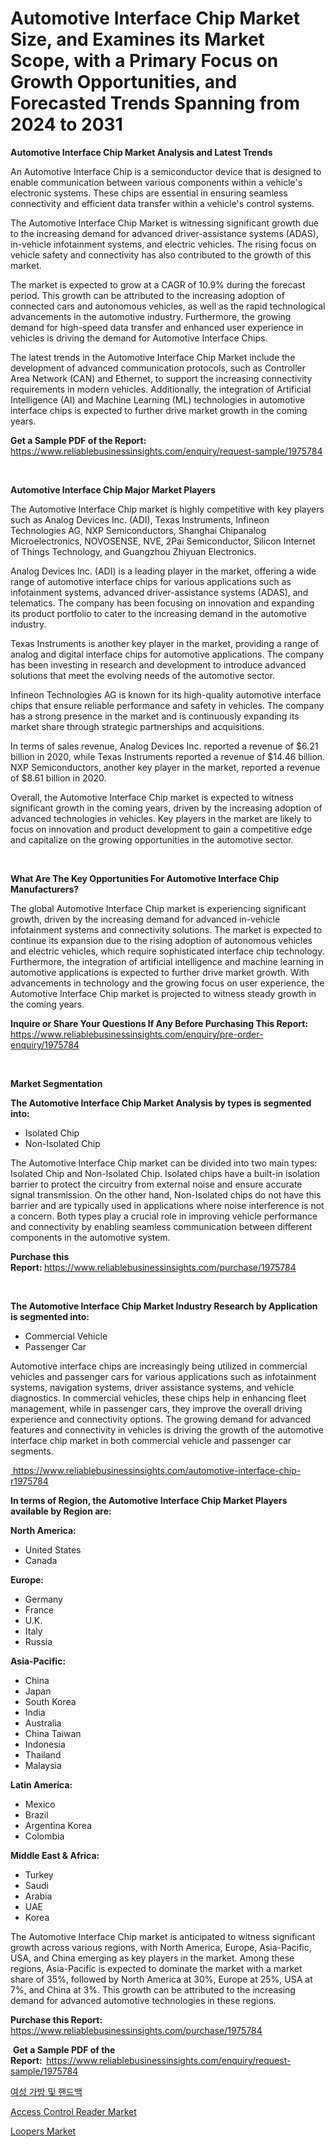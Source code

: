 <p><h1>Automotive Interface Chip Market Size, and Examines its Market Scope, with a Primary Focus on Growth Opportunities, and Forecasted Trends Spanning from 2024 to 2031</h1></p><p><strong>Automotive Interface Chip Market Analysis and Latest Trends</strong></p>
<p><p>An Automotive Interface Chip is a semiconductor device that is designed to enable communication between various components within a vehicle's electronic systems. These chips are essential in ensuring seamless connectivity and efficient data transfer within a vehicle's control systems.</p><p>The Automotive Interface Chip Market is witnessing significant growth due to the increasing demand for advanced driver-assistance systems (ADAS), in-vehicle infotainment systems, and electric vehicles. The rising focus on vehicle safety and connectivity has also contributed to the growth of this market.</p><p>The market is expected to grow at a CAGR of 10.9% during the forecast period. This growth can be attributed to the increasing adoption of connected cars and autonomous vehicles, as well as the rapid technological advancements in the automotive industry. Furthermore, the growing demand for high-speed data transfer and enhanced user experience in vehicles is driving the demand for Automotive Interface Chips.</p><p>The latest trends in the Automotive Interface Chip Market include the development of advanced communication protocols, such as Controller Area Network (CAN) and Ethernet, to support the increasing connectivity requirements in modern vehicles. Additionally, the integration of Artificial Intelligence (AI) and Machine Learning (ML) technologies in automotive interface chips is expected to further drive market growth in the coming years.</p></p>
<p><strong>Get a Sample PDF of the Report:&nbsp;</strong> <a href="https://www.reliablebusinessinsights.com/enquiry/request-sample/1975784">https://www.reliablebusinessinsights.com/enquiry/request-sample/1975784</a></p>
<p>&nbsp;</p>
<p><strong>Automotive Interface Chip Major Market Players</strong></p>
<p><p>The Automotive Interface Chip market is highly competitive with key players such as Analog Devices Inc. (ADI), Texas Instruments, Infineon Technologies AG, NXP Semiconductors, Shanghai Chipanalog Microelectronics, NOVOSENSE, NVE, 2Pai Semiconductor, Silicon Internet of Things Technology, and Guangzhou Zhiyuan Electronics.</p><p>Analog Devices Inc. (ADI) is a leading player in the market, offering a wide range of automotive interface chips for various applications such as infotainment systems, advanced driver-assistance systems (ADAS), and telematics. The company has been focusing on innovation and expanding its product portfolio to cater to the increasing demand in the automotive industry.</p><p>Texas Instruments is another key player in the market, providing a range of analog and digital interface chips for automotive applications. The company has been investing in research and development to introduce advanced solutions that meet the evolving needs of the automotive sector.</p><p>Infineon Technologies AG is known for its high-quality automotive interface chips that ensure reliable performance and safety in vehicles. The company has a strong presence in the market and is continuously expanding its market share through strategic partnerships and acquisitions.</p><p>In terms of sales revenue, Analog Devices Inc. reported a revenue of $6.21 billion in 2020, while Texas Instruments reported a revenue of $14.46 billion. NXP Semiconductors, another key player in the market, reported a revenue of $8.61 billion in 2020.</p><p>Overall, the Automotive Interface Chip market is expected to witness significant growth in the coming years, driven by the increasing adoption of advanced technologies in vehicles. Key players in the market are likely to focus on innovation and product development to gain a competitive edge and capitalize on the growing opportunities in the automotive sector.</p></p>
<p>&nbsp;</p>
<p><strong>What Are The Key Opportunities For Automotive Interface Chip Manufacturers?</strong></p>
<p><p>The global Automotive Interface Chip market is experiencing significant growth, driven by the increasing demand for advanced in-vehicle infotainment systems and connectivity solutions. The market is expected to continue its expansion due to the rising adoption of autonomous vehicles and electric vehicles, which require sophisticated interface chip technology. Furthermore, the integration of artificial intelligence and machine learning in automotive applications is expected to further drive market growth. With advancements in technology and the growing focus on user experience, the Automotive Interface Chip market is projected to witness steady growth in the coming years.</p></p>
<p><strong>Inquire or Share Your Questions If Any Before Purchasing This Report:</strong> <a href="https://www.reliablebusinessinsights.com/enquiry/pre-order-enquiry/1975784">https://www.reliablebusinessinsights.com/enquiry/pre-order-enquiry/1975784</a></p>
<p>&nbsp;</p>
<p><strong>Market Segmentation</strong></p>
<p><strong>The Automotive Interface Chip Market Analysis by types is segmented into:</strong></p>
<p><ul><li>Isolated Chip</li><li>Non-Isolated Chip</li></ul></p>
<p><p>The Automotive Interface Chip market can be divided into two main types: Isolated Chip and Non-Isolated Chip. Isolated chips have a built-in isolation barrier to protect the circuitry from external noise and ensure accurate signal transmission. On the other hand, Non-Isolated chips do not have this barrier and are typically used in applications where noise interference is not a concern. Both types play a crucial role in improving vehicle performance and connectivity by enabling seamless communication between different components in the automotive system.</p></p>
<p><strong>Purchase this Report:&nbsp;</strong><a href="https://www.reliablebusinessinsights.com/purchase/1975784">https://www.reliablebusinessinsights.com/purchase/1975784</a></p>
<p>&nbsp;</p>
<p><strong>The Automotive Interface Chip Market Industry Research by Application is segmented into:</strong></p>
<p><ul><li>Commercial Vehicle</li><li>Passenger Car</li></ul></p>
<p><p>Automotive interface chips are increasingly being utilized in commercial vehicles and passenger cars for various applications such as infotainment systems, navigation systems, driver assistance systems, and vehicle diagnostics. In commercial vehicles, these chips help in enhancing fleet management, while in passenger cars, they improve the overall driving experience and connectivity options. The growing demand for advanced features and connectivity in vehicles is driving the growth of the automotive interface chip market in both commercial vehicle and passenger car segments.</p></p>
<p><a href="https://www.reliablebusinessinsights.com/automotive-interface-chip-r1975784">&nbsp;https://www.reliablebusinessinsights.com/automotive-interface-chip-r1975784</a></p>
<p><strong>In terms of Region, the Automotive Interface Chip Market Players available by Region are:</strong></p>
<p>
    <p> <strong> North America: </strong>
        <ul>
            <li>United States</li>
            <li>Canada</li>
        </ul>
        </p> 
    <p> <strong> Europe: </strong>
        <ul>
            <li>Germany</li>
            <li>France</li>
            <li>U.K.</li>
            <li>Italy</li>
            <li>Russia</li>
        </ul>
        </p> 
    <p> <strong> Asia-Pacific: </strong>
        <ul>
            <li>China</li>
            <li>Japan</li>
            <li>South Korea</li>
            <li>India</li>
            <li>Australia</li>
            <li>China Taiwan</li>
            <li>Indonesia</li>
            <li>Thailand</li>
            <li>Malaysia</li>
        </ul>
        </p> 
    <p> <strong> Latin America: </strong>
        <ul>
            <li>Mexico</li>
            <li>Brazil</li>
            <li>Argentina Korea</li>
            <li>Colombia</li>
        </ul>
        </p> 
    <p> <strong> Middle East & Africa: </strong>
        <ul>
            <li>Turkey</li>
            <li>Saudi</li>
            <li>Arabia</li>
            <li>UAE</li>
            <li>Korea</li>
        </ul>
    </p>
    </p>
<p><p>The Automotive Interface Chip market is anticipated to witness significant growth across various regions, with North America, Europe, Asia-Pacific, USA, and China emerging as key players in the market. Among these regions, Asia-Pacific is expected to dominate the market with a market share of 35%, followed by North America at 30%, Europe at 25%, USA at 7%, and China at 3%. This growth can be attributed to the increasing demand for advanced automotive technologies in these regions.</p></p>
<p><strong>Purchase this Report: </strong><a href="https://www.reliablebusinessinsights.com/purchase/1975784">https://www.reliablebusinessinsights.com/purchase/1975784</a></p>
<p>&nbsp;<strong>Get a Sample PDF of the Report:&nbsp;&nbsp;</strong><a href="https://www.reliablebusinessinsights.com/enquiry/request-sample/1975784">https://www.reliablebusinessinsights.com/enquiry/request-sample/1975784</a></p>
<p><strong></strong></p>
<p><p><a href="https://github.com/OwenHamiytll568745/Market-Research-Report-List-2/blob/main/1574557158560.md">여성 가방 및 핸드백</a></p><p><a href="https://github.com/Whitneyboyettebo9kiw7yr13/Market-Research-Report-List-3/blob/main/access-control-reader-market.md">Access Control Reader Market</a></p><p><a href="https://github.com/sonuprakash1/Market-Research-Report-List-3/blob/main/loopers-market.md">Loopers Market</a></p></p>